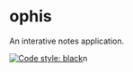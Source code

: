 # ophis

An interative notes application.

[![Code style: black](https://img.shields.io/badge/code%20style-black-000000.svg)](https://github.com/psf/black)n